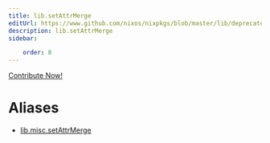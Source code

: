 ```yaml
---
title: lib.setAttrMerge
editUrl: https://www.github.com/nixos/nixpkgs/blob/master/lib/deprecated.nix#L202C18
description: lib.setAttrMerge
sidebar:

    order: 8
---
```


<a href="https://www.github.com/nixos/nixpkgs/blob/master/lib/deprecated.nix#L202C18">Contribute Now!</a>


# Aliases

- [lib.misc.setAttrMerge](/nix-doc-comments/reference/lib/misc/lib-misc-setAttrMerge)


